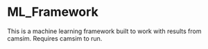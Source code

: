 # ML_Framework
This is a machine learning framework built to work with results from camsim. Requires camsim to run.
